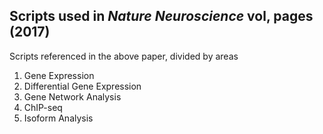 ## Scripts used in *Nature Neuroscience* **vol**, pages (2017)

Scripts referenced in the above paper, divided by areas

1. Gene Expression
2. Differential Gene Expression
3. Gene Network Analysis
4. ChIP-seq
5. Isoform Analysis
